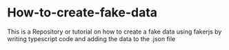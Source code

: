 # How-to-create-fake-data
This is a Repository or tutorial on how to create a fake data using fakerjs by writing typescript code and adding the data to the .json file
